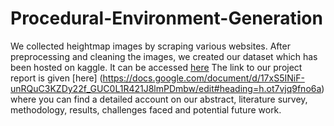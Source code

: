 # Procedural-Environment-Generation
We collected heightmap images by scraping various websites. After preprocessing and cleaning the images, we created our dataset which has been hosted on kaggle. It can be accessed [here](https://www.kaggle.com/datasets/bhuvaneshsingla/procedural-environment-generation)
The link to our project report is given [here] (https://docs.google.com/document/d/17xS5INiF-unRQuC3KZDy22f_GUC0L1R421J8lmPDmbw/edit#heading=h.ot7vjq9fno6a) where you can find a detailed account on our abstract, literature survey, methodology, results, challenges faced and potential future work. 
